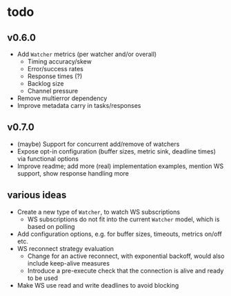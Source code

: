 # todo

## v0.6.0

- Add `Watcher` metrics (per watcher and/or overall)
  - Timing accuracy/skew
  - Error/success rates
  - Response times (?)
  - Backlog size
  - Channel pressure
- Remove multierror dependency
- Improve metadata carry in tasks/responses

## v0.7.0

- (maybe) Support for concurrent add/remove of watchers
- Expose opt-in configuration (buffer sizes, metric sink, deadline times) via functional options
- Improve readme; add more (real) implementation examples, mention WS support, show response handling more

## various ideas

- Create a new type of `Watcher`, to watch WS subscriptions
  - WS subscriptions do not fit into the current `Watcher` model, which is based on polling
- Add configuration options, e.g. for buffer sizes, timeouts, metrics on/off etc.
- WS reconnect strategy evaluation
  - Change for an active reconnect, with exponential backoff, would also include keep-alive measures
  - Introduce a pre-execute check that the connection is alive and ready to be used
- Make WS use read and write deadlines to avoid blocking
